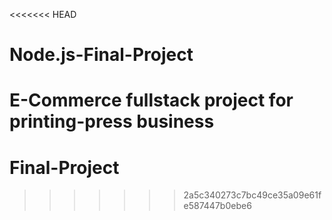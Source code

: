 <<<<<<< HEAD
# Node.js-Final-Project
E-Commerce fullstack project for printing-press business
=======
# Final-Project
>>>>>>> 2a5c340273c7bc49ce35a09e61fe587447b0ebe6

